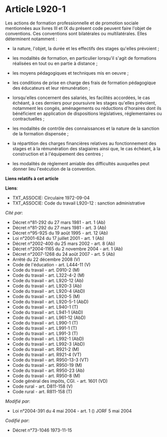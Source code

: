 # Article L920-1

Les actions de formation professionnelle et de promotion sociale mentionnées aux livres III et IX du présent code peuvent
faire l'objet de conventions. Ces conventions sont bilatérales ou multilatérales. Elles déterminent notamment :

- la nature, l'objet, la durée et les effectifs des stages qu'elles prévoient ;

- les modalités de formation, en particulier lorsqu'il s'agit de formations réalisées en tout ou en partie à distance ;

- les moyens pédagogiques et techniques mis en oeuvre ;

- les conditions de prise en charge des frais de formation pédagogique des éducateurs et leur rémunération ;

- lorsqu'elles concernent des salariés, les facilités accordées, le cas échéant, à ces derniers pour poursuivre les stages
qu'elles prévoient, notamment les congés, aménagements ou réductions d'horaires dont ils bénéficient en application de
dispositions législatives, réglementaires ou contractuelles ;

- les modalités de contrôle des connaissances et la nature de la sanction de la formation dispensée ;

- la répartition des charges financières relatives au fonctionnement des stages et à la rémunération des stagiaires ainsi
que, le cas échéant, à la construction et à l'équipement des centres ;

- les modalités de règlement amiable des difficultés auxquelles peut donner lieu l'exécution de la convention.

**Liens relatifs à cet article**

**Liens**:

  - TXT_ASSOCIE: Circulaire 1972-09-04
  - TXT_ASSOCIE: Code du travail L920-12 : sanction administrative

_Cité par_:

  - Décret n°81-292 du 27 mars 1981 - art. 1 (Ab)
  - Décret n°81-292 du 27 mars 1981 - art. 3 (Ab)
  - Décret n°95-925 du 19 août 1995 - art. 12 (Ab)
  - Loi n°2001-624 du 17 juillet 2001 - art. 1 (Ab)
  - Décret n°2002-400 du 25 mars 2002 - art. 8 (Ab)
  - Décret n°2004-1165 du 2 novembre 2004 - art. 1 (Ab)
  - Décret n°2007-1268 du 24 août 2007 - art. 5 (Ab)
  - Arrêté du 22 décembre 2008 (V)
  - Code de l'éducation - art. L444-11 (V)
  - Code du travail - art. D910-2 (M)
  - Code du travail - art. L322-4-2 (M)
  - Code du travail - art. L920-12 (Ab)
  - Code du travail - art. L920-3 (Ab)
  - Code du travail - art. L920-4 (AbD)
  - Code du travail - art. L920-5 (M)
  - Code du travail - art. L920-5-1 (AbD)
  - Code du travail - art. L940-1 (T)
  - Code du travail - art. L941-1 (AbD)
  - Code du travail - art. L961-12 (AbD)
  - Code du travail - art. L990-1 (T)
  - Code du travail - art. L991-1 (T)
  - Code du travail - art. L991-3 (T)
  - Code du travail - art. L992-1 (AbD)
  - Code du travail - art. L992-3 (AbD)
  - Code du travail - art. R921-2 (M)
  - Code du travail - art. R921-4 (VT)
  - Code du travail - art. R950-13-3 (VT)
  - Code du travail - art. R950-19 (M)
  - Code du travail - art. R950-23 (Ab)
  - Code du travail - art. R950-8 (M)
  - Code général des impôts, CGI. - art. 1601 (VD)
  - Code rural - art. D811-158 (V)
  - Code rural - art. R811-158 (T)

_Modifié par_:

  - Loi n°2004-391 du 4 mai 2004 - art. 1 () JORF 5 mai 2004

_Codifié par_:

  - Décret n°73-1046 1973-11-15
